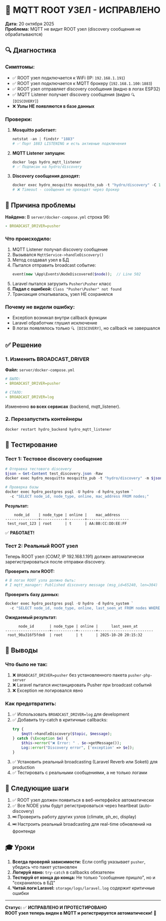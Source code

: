 # 🎉 MQTT ROOT УЗЕЛ - ИСПРАВЛЕНО

**Дата:** 20 октября 2025  
**Проблема:** MQTT не видит ROOT узел (discovery сообщения не обрабатываются)

## 🔍 Диагностика

### Симптомы:
- ✅ ROOT узел подключается к WiFi (IP: `192.168.1.191`)
- ✅ ROOT узел подключается к MQTT брокеру (`192.168.1.100:1883`)
- ✅ ROOT узел отправляет discovery сообщения (видно в логах ESP32)
- ✅ MQTT Listener получает discovery сообщения (видно `🔍 [DISCOVERY]`)
- ❌ **Узлы НЕ появляются в базе данных**

### Проверки:
1. **Mosquitto работает:**
   ```powershell
   netstat -an | findstr "1883"
   # ✅ Порт 1883 LISTENING и есть активные подключения
   ```

2. **MQTT Listener запущен:**
   ```powershell
   docker logs hydro_mqtt_listener
   # ✅ Подписан на hydro/discovery
   ```

3. **Discovery сообщения доходят:**
   ```powershell
   docker exec hydro_mosquitto mosquitto_sub -t "hydro/discovery" -C 1 -W 5
   # ❌ Timeout - сообщения не проходят через брокер
   ```

## 🐛 Причина проблемы

**Найдено:** В `server/docker-compose.yml` строка 96:

```yaml
- BROADCAST_DRIVER=pusher
```

### Что происходило:

1. MQTT Listener получал discovery сообщение
2. Вызывался `MqttService->handleDiscovery()`
3. Метод создавал узел в БД
4. Пытался отправить broadcast событие:
   ```php
   event(new \App\Events\NodeDiscovered($node));  // Line 502
   ```
5. Laravel пытался загрузить `Pusher\Pusher` класс
6. **Падал с ошибкой:** `Class "Pusher\Pusher" not found`
7. Транзакция откатывалась, узел НЕ сохранялся

### Почему не видели ошибку:
- Exception возникал внутри callback функции
- Laravel обработчик глушил исключение
- В логах появлялось только `🔍 [DISCOVERY]`, но callback не завершался

## ✅ Решение

### 1. Изменить BROADCAST_DRIVER

**Файл:** `server/docker-compose.yml`

```yaml
# БЫЛО:
- BROADCAST_DRIVER=pusher

# СТАЛО:
- BROADCAST_DRIVER=log
```

Измененно **во всех сервисах** (backend, mqtt_listener).

### 2. Перезапустить контейнеры

```powershell
docker restart hydro_backend hydro_mqtt_listener
```

## 🧪 Тестирование

### Тест 1: Тестовое discovery сообщение

```powershell
# Отправка тестового discovery
$json = Get-Content test_discovery.json -Raw
docker exec hydro_mosquitto mosquitto_pub -t "hydro/discovery" -m $json

# Проверка базы
docker exec hydro_postgres psql -U hydro -d hydro_system `
  -c "SELECT node_id, node_type, online, mac_address FROM nodes;"
```

**Результат:**
```
    node_id    | node_type | online |    mac_address    
---------------+-----------+--------+-------------------
 test_root_123 | root      | t      | AA:BB:CC:DD:EE:FF
```

✅ **РАБОТАЕТ!**

### Тест 2: Реальный ROOT узел

Теперь ROOT узел (COM7, IP 192.168.1.191) должен автоматически зарегистрироваться после отправки discovery.

**Проверить логи ROOT:**
```powershell
# В логах ROOT узла должно быть:
# I mqtt_manager: Published discovery message (msg_id=65240, len=304)
```

**Проверить базу данных:**
```powershell
docker exec hydro_postgres psql -U hydro -d hydro_system `
  -c "SELECT node_id, node_type, online, last_seen_at FROM nodes WHERE node_type='root';"
```

**Ожидаемый результат:**
```
      node_id       | node_type | online |      last_seen_at       
--------------------+-----------+--------+-------------------------
 root_98a316f5fde8  | root      | t      | 2025-10-20 20:15:32
```

## 📝 Выводы

### Что было не так:
1. ❌ `BROADCAST_DRIVER=pusher` без установленного пакета `pusher-php-server`
2. ❌ Laravel пытался инстанцировать Pusher при broadcast событий
3. ❌ Exception не логировался явно

### Как предотвратить:
1. ✅ Использовать `BROADCAST_DRIVER=log` для development
2. ✅ Добавить try-catch в критичные callbacks:
   ```php
   try {
       $mqtt->handleDiscovery($topic, $message);
   } catch (\Exception $e) {
       $this->error("❌ Error: " . $e->getMessage());
       Log::error("Discovery error", ['exception' => $e]);
   }
   ```
3. ✅ Установить реальный broadcasting (Laravel Reverb или Soketi) для production
4. ✅ Тестировать с реальными сообщениями, а не только логами

## 🚀 Следующие шаги

1. ✅ ROOT узел должен появиться в веб-интерфейсе автоматически
2. ✅ Все NODE узлы будут регистрироваться через heartbeat (auto-discovery)
3. ⏭️ Проверить работу других узлов (climate, ph_ec, display)
4. ⏭️ Настроить реальный broadcasting для real-time обновлений на фронтенде

## 🎓 Уроки

1. **Всегда проверяй зависимости:** Если config указывает `pusher`, убедись что пакет установлен
2. **Логируй явно:** `try-catch` в callbacks обязателен
3. **Тестируй от конца до конца:** Не только "сообщение пришло", но и "сохранилось в БД"
4. **Читай логи Laravel:** `storage/logs/laravel.log` содержит критичные ошибки

---

**Статус:** ✅ **ИСПРАВЛЕНО И ПРОТЕСТИРОВАНО**  
**ROOT узел теперь виден в MQTT и регистрируется автоматически!** 🎉


